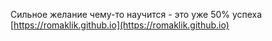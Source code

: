 Сильное желание чему-то научится - это уже 50% успеха
[https://romaklik.github.io](https://romaklik.github.io)

